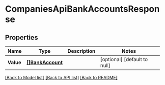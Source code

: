 # CompaniesApiBankAccountsResponse

## Properties
Name | Type | Description | Notes
------------ | ------------- | ------------- | -------------
**Value** | [**[]BankAccount**](bankAccount.md) |  | [optional] [default to null]

[[Back to Model list]](../README.md#documentation-for-models) [[Back to API list]](../README.md#documentation-for-api-endpoints) [[Back to README]](../README.md)


